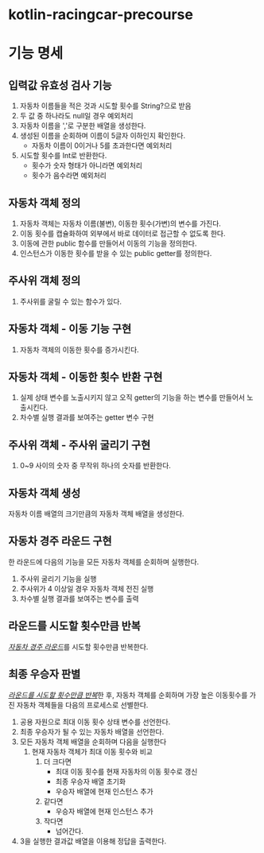 # kotlin-racingcar-precourse

# 기능 명세

## 입력값 유효성 검사 기능
1. 자동차 이름들을 적은 것과 시도할 횟수를 String?으로 받음
2. 두 값 중 하나라도 null일 경우 예외처리
3. 자동차 이름을 ','로 구분한 배열을 생성한다.
4. 생성된 이름을 순회하며 이름이 5글자 이하인지 확인한다.
   - 자동차 이름이 0이거나 5를 초과한다면 예외처리
5. 시도할 횟수를 Int로 반환한다.
   - 횟수가 숫자 형태가 아니라면 예외처리
   - 횟수가 음수라면 예외처리

## 자동차 객체 정의
1. 자동차 객체는 자동차 이름(불변), 이동한 횟수(가변)의 변수를 가진다.
2. 이동 횟수를 캡슐화하여 외부에서 바로 데이터로 접근할 수 없도록 한다.
3. 이동에 관한 public 함수를 만들어서 이동의 기능을 정의한다.
4. 인스턴스가 이동한 횟수를 받을 수 있는 public getter를 정의한다.

## 주사위 객체 정의
1. 주사위를 굴릴 수 있는 함수가 있다.

## 자동차 객체 - 이동 기능 구현
1. 자동차 객체의 이동한 횟수를 증가시킨다.

## 자동차 객체 - 이동한 횟수 반환 구현
1. 실제 상태 변수를 노출시키지 않고 오직 getter의 기능을 하는 변수를 만들어서 노출시킨다.
2. 차수별 실행 결과를 보여주는 getter 변수 구현

## 주사위 객체 - 주사위 굴리기 구현
1. 0~9 사이의 숫자 중 무작위 하나의 숫자를 반환한다.

## 자동차 객체 생성
자동차 이름 배열의 크기만큼의 자동차 객체 배열을 생성한다.

## 자동차 경주 라운드 구현
한 라운드에 다음의 기능을 모든 자동차 객체를 순회하며 실행한다.
1. 주사위 굴리기 기능을 실행
2. 주사위가 4 이상일 경우 자동차 객체 전진 실행
3. 차수별 실행 결과를 보여주는 변수를 출력

## 라운드를 시도할 횟수만큼 반복
<u>*자동차 경주 라운드*</u>를 시도할 횟수만큼 반복한다.

## 최종 우승자 판별
<u>*라운드를 시도할 횟수만큼 반복*</u>한 후, 자동차 객체를 순회하며
가장 높은 이동횟수를 가진 자동차 객체들을 다음의 프로세스로 선별한다.

1. 공용 자원으로 최대 이동 횟수 상태 변수를 선언한다.
2. 최종 우승자가 될 수 있는 자동차 배열을 선언한다.
3. 모든 자동차 객체 배열을 순회하며 다음을 실행한다
   1. 현재 자동차 객체가 최대 이동 횟수와 비교
      1. 더 크다면
         - 최대 이동 횟수를 현재 자동차의 이동 횟수로 갱신
         - 최종 우승자 배열 초기화
         - 우승자 배열에 현재 인스턴스 추가
      2. 같다면
         - 우승자 배열에 현재 인스턴스 추가
      3. 작다면
         - 넘어간다.
4. 3을 실행한 결과값 배열을 이용해 정답을 출력한다.